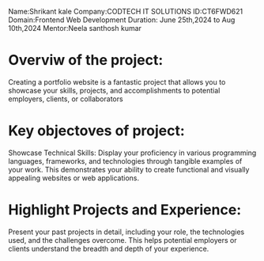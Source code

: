 Name:Shrikant kale 
Company:CODTECH IT SOLUTIONS 
ID:CT6FWD621
Domain:Frontend Web Development
Duration: June 25th,2024 to Aug 10th,2024 
Mentor:Neela santhosh kumar

# Overviw of the project: 
   Creating a portfolio website is a fantastic project that allows you to showcase your skills, projects, and accomplishments to potential employers, clients, or collaborators

# Key objectoves of project:
   Showcase Technical Skills: Display your proficiency in various programming languages, frameworks, and technologies through tangible examples of your work. This demonstrates your ability to create functional and 
   visually appealing websites or web applications.

# Highlight Projects and Experience: 
   Present your past projects in detail, including your role, the technologies used, and the challenges overcome. This helps potential employers or clients understand the breadth and depth of your experience.
